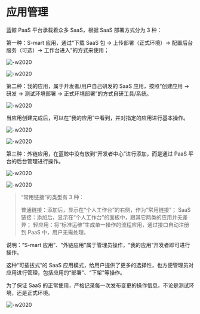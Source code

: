 # 应用管理

蓝鲸 PaaS 平台承载着众多 SaaS，根据 SaaS 部署方式分为 3 种：

第一种：S-mart 应用，通过“下载 SaaS 包 -> 上传部署（正式环境）-> 配置后台服务（可选）-> 工作台进入”的方式来使用；

![-w2020](../../assets/smartsaas.png)

![-w2020](../../assets/smartupload.png)

第二种：我的应用，属于开发者/用户自己研发的 SaaS 应用，按照“创建应用 -> 研发 -> 测试环境部署 -> 正式环境部署”的方式自研工具/系统。

![-w2020](../../assets/mysaas.png)

当应用创建完成后，可以在“我的应用”中看到，并对指定的应用进行基本操作。

![-w2020](../../assets/mysaasoption.png)

![-w2020](../../assets/mysaasoneoption.png)

第三种：外链应用，在蓝鲸中没有放到“开发者中心”进行添加，而是通过 PaaS 平台的后台管理进行操作。



![-w2020](../../assets/wailiansaas.png)

![-w2020](../../assets/wailiansaasadd.png)

> “常用链接”的类型有 3 种：
>
> 普通链接：添加后，显示在“个人工作台”的右侧，作为“常用链接”；
> SaaS 链接：添加后，显示在“个人工作台”的面板中，跟其它两类的应用并无差异；
> 轻应用：将“标准运维”生成单一操作的流程应用，通过接口自动注册到 PaaS 中，用户无需处理。

说明：“S-mart 应用”、“外链应用”属于管理员操作，“我的应用”开发者即可进行操作。

这种“可插拔式”的 SaaS 应用模式，给用户提供了更多的选择性，也方便管理员对应用进行管理，包括应用的“部署”、“下架”等操作。

为了保证 SaaS 的正常使用，严格记录每一次发布变更的操作信息，不论是测试环境，还是正式环境。

![-w2020](../../assets/image012.png)
